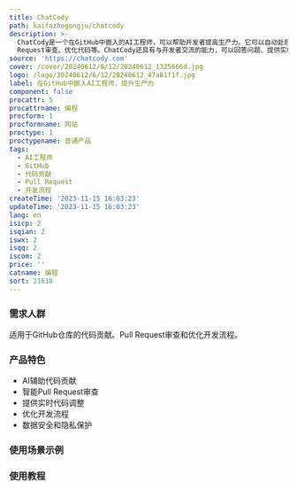 ```yaml
---
title: ChatCody
path: kaifazhegongju/chatcody
description: >-
  ChatCody是一个在GitHub中嵌入的AI工程师，可以帮助开发者提高生产力。它可以自动处理代码贡献、提供详细的Pull
  Request审查、优化代码等。ChatCody还具有与开发者交流的能力，可以回答问题、提供实时代码调整等。ChatCody提供简单的安装和使用方式，并注重数据安全和隐私保护。
source: 'https://chatcody.com'
cover: /cover/20240612/6/12/20240612_1325666d.jpg
logo: /logo/20240612/6/12/20240612_47a81f1f.jpg
label: 在GitHub中嵌入AI工程师，提升生产力
component: false
procattr: 5
procattrname: 编程
procform: 1
procformname: 网站
proctype: 1
proctypename: 普通产品
tags:
  - AI工程师
  - GitHub
  - 代码贡献
  - Pull Request
  - 开发流程
createTime: '2023-11-15 16:03:23'
updateTime: '2023-11-15 16:03:23'
lang: en
isicp: 2
isqian: 2
iswx: 2
isqq: 2
iscom: 2
price: ''
catname: 编程
sort: 21618
---
```




### 需求人群
适用于GitHub仓库的代码贡献、Pull Request审查和优化开发流程。

### 产品特色
- AI辅助代码贡献
- 智能Pull Request审查
- 提供实时代码调整
- 优化开发流程
- 数据安全和隐私保护

### 使用场景示例


### 使用教程


  
